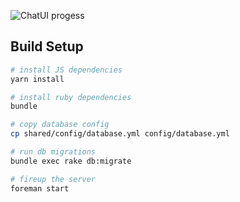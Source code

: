 ![ChatUI progess](https://chatwoot.com/images/dashboard-screen.png)

## Build Setup

``` bash
# install JS dependencies
yarn install

# install ruby dependencies
bundle

# copy database config
cp shared/config/database.yml config/database.yml

# run db migrations
bundle exec rake db:migrate

# fireup the server
foreman start
```
